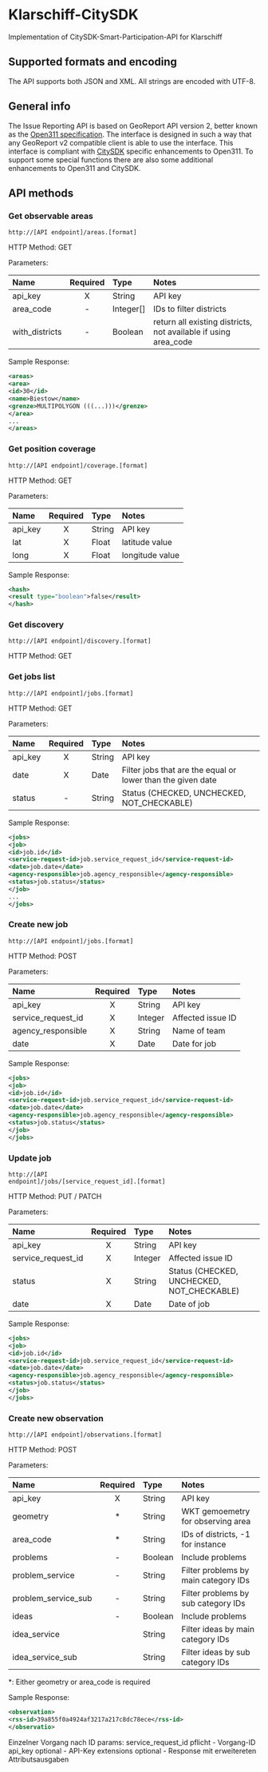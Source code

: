 # Klarschiff-CitySDK
Implementation of CitySDK-Smart-Participation-API for Klarschiff

## Supported formats and encoding
The API supports both JSON and XML. All strings are encoded with UTF-8.

## General info
The Issue Reporting API is based on GeoReport API version 2, better known as the [Open311 specification](http://open311.org/).
The interface is designed in such a way that any GeoReport v2 compatible client is able to use the interface.
This interface is compliant with [CitySDK](http://www.citysdk.eu/) specific enhancements to Open311.
To support some special functions there are also some additional enhancements to Open311 and CitySDK.

## API methods

### Get observable areas
<code>http://[API endpoint]/areas.[format]</code>

HTTP Method: GET

Parameters:

| Name | Required | Type | Notes |
|:--|:-:|:--|:--|
| api_key | X | String | API key |
| area_code | - | Integer[] | IDs to filter districts |
| with_districts | - | Boolean | return all existing districts, not available if using area_code |

Sample Response:

```xml
<areas>
<area>
<id>30</id>
<name>Biestow</name>
<grenze>MULTIPOLYGON (((...)))</grenze>
</area>
...
</areas>
```

### Get position coverage
<code>http://[API endpoint]/coverage.[format]</code>

HTTP Method: GET

Parameters:

| Name | Required | Type | Notes |
|:--|:-:|:--|:--|
| api_key | X | String | API key |
| lat | X | Float | latitude value |
| long | X | Float | longitude value |

Sample Response:

```xml
<hash>
<result type="boolean">false</result>
</hash>
```

### Get discovery
<code>http://[API endpoint]/discovery.[format]</code>

HTTP Method: GET

### Get jobs list
<code>http://[API endpoint]/jobs.[format]</code>

HTTP Method: GET

Parameters:

| Name | Required | Type | Notes |
|:--|:-:|:--|:--|
| api_key | X | String | API key |
| date | X | Date | Filter jobs that are the equal or lower than the given date |
| status | - | String | Status (CHECKED, UNCHECKED, NOT_CHECKABLE) |

Sample Response:

```xml
<jobs>
<job>
<id>job.id</id>
<service-request-id>job.service_request_id</service-request-id>
<date>job.date</date>
<agency-responsible>job.agency_responsible</agency-responsible>
<status>job.status</status>
</job>
...
</jobs>
```
### Create new job
<code>http://[API endpoint]/jobs.[format]</code>

HTTP Method: POST

Parameters:

| Name | Required | Type | Notes |
|:--|:-:|:--|:--|
| api_key | X | String | API key |
| service_request_id | X | Integer | Affected issue ID |
| agency_responsible | X | String | Name of team |
| date | X | Date | Date for job |

Sample Response:

```xml
<jobs>
<job>
<id>job.id</id>
<service-request-id>job.service_request_id</service-request-id>
<date>job.date</date>
<agency-responsible>job.agency_responsible</agency-responsible>
<status>job.status</status>
</job>
</jobs>
```
### Update job
<code>http://[API endpoint]/jobs/[service_request_id].[format]</code>

HTTP Method: PUT / PATCH

Parameters:

| Name | Required | Type | Notes |
|:--|:-:|:--|:--|
| api_key | X | String | API key |
| service_request_id | X | Integer | Affected issue ID |
| status | X | String | Status (CHECKED, UNCHECKED, NOT_CHECKABLE) |
| date | X | Date | Date of job |

Sample Response:

```xml
<jobs>
<job>
<id>job.id</id>
<service-request-id>job.service_request_id</service-request-id>
<date>job.date</date>
<agency-responsible>job.agency_responsible</agency-responsible>
<status>job.status</status>
</job>
</jobs>
```

### Create new observation
<code>http://[API endpoint]/observations.[format]</code>

HTTP Method: POST

Parameters:

| Name | Required | Type | Notes |
|:--|:-:|:--|:--|
| api_key | X | String | API key |
| geometry | * | String | WKT gemoemetry for observing area |
| area_code | * | String | IDs of districts, -1 for instance |
| problems | - | Boolean | Include problems |
| problem_service | - | String | Filter problems by main category IDs |
| problem_service_sub | - | String | Filter problems by sub category IDs |
| ideas | - | Boolean | Include problems |
| idea_service | | String | Filter ideas by main category IDs |
| idea_service_sub | | String | Filter ideas by sub category IDs |

*: Either geometry or area_code is required

Sample Response:

```xml
<observation>
<rss-id>39a855f0a4924af3217a217c8dc78ece</rss-id>
</observatio>
```

Einzelner Vorgang nach ID
params:
service_request_id  pflicht  - Vorgang-ID
api_key             optional - API-Key
extensions          optional - Response mit erweitereten Attributsausgaben

